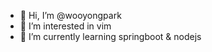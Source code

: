 - 👋 Hi, I’m @wooyongpark
- 👀 I’m interested in vim
- 🌱 I’m currently learning springboot & nodejs

<!---
wooyongpark/wooyongpark is a ✨ special ✨ repository because its `README.md` (this file) appears on your GitHub profile.
You can click the Preview link to take a look at your changes.
--->
